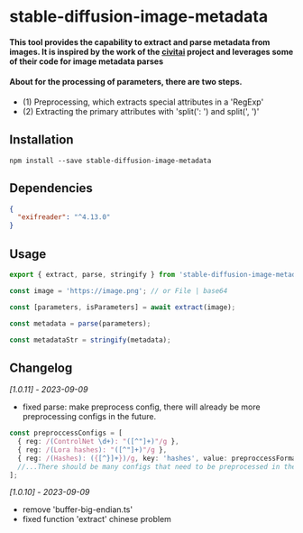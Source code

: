 # stable-diffusion-image-metadata

#### This tool provides the capability to extract and parse metadata from images. It is inspired by the work of the [civitai][civitai] project and leverages some of their code for image metadata parses

#### About for the processing of parameters, there are two steps.

- (1) Preprocessing, which extracts special attributes in a 'RegExp'
- (2) Extracting the primary attributes with 'split(': ') and split(', ')'

## Installation

`npm install --save stable-diffusion-image-metadata`

## Dependencies

```json
{
  "exifreader": "^4.13.0"
}
```

## Usage

```typescript
export { extract, parse, stringify } from 'stable-diffusion-image-metadata';

const image = 'https://image.png'; // or File | base64

const [parameters, isParameters] = await extract(image);

const metadata = parse(parameters);

const metadataStr = stringify(metadata);
```

## Changelog

_[1.0.11] - 2023-09-09_

- fixed parse: make preprocess config, there will already be more preprocessing configs in the future.

```typescript
const preproccessConfigs = [
  { reg: /(ControlNet \d+): "([^"]+)"/g },
  { reg: /(Lora hashes): "([^"]+)"/g },
  { reg: /(Hashes): ({[^}]+})/g, key: 'hashes', value: preproccessFormatJSONValueFn },
  //...There should be many configs that need to be preprocessed in the future
];
```

_[1.0.10] - 2023-09-09_

- remove 'buffer-big-endian.ts'
- fixed function 'extract' chinese problem

[civitai]: https://github.com/civitai/civitai/blob/b367192a05a3ac0d9a064f978ba3077d8e0aab1b/src/utils/metadata/automatic.metadata.ts
